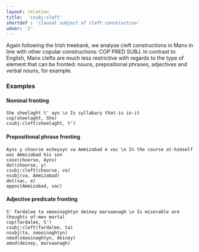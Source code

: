 ```yaml
---
layout: relation
title:  'csubj:cleft'
shortdef : 'clausal subject of cleft construction'
udver: '2'
---
```


Again following the Irish treebank, we analyse cleft constructions
in Manx in line with other copular constructions: COP PRED SUBJ.
In contrast to English, Manx clefts are much less restrictive with regards to the type of element that can be fronted: nouns, prepositional phrases, adjectives and verbal nouns, for example.

### Examples

#### Nominal fronting ####

~~~ sdparse
She sheelaght t' ayn \n Is syllabary that-is in-it
cop(sheelaght, She)
csubj:cleft(sheelaght, t')
~~~

#### Prepositional phrase fronting ####

~~~ sdparse
Ayns y choorse echeysyn va Ammizabad e vac \n In the course at-himself was Ammizabad his son
case(choorse, Ayns)
det(choorse, y)
csubj:cleft(choorse, va)
nsubj(va, Ammizabad)
det(vac, e)
appos(Ammizabad, vac)
~~~

#### Adjective predicate fronting ####

~~~ sdparse
S' fardalee ta smooinaghtyn deiney marvaanagh \n Is miserable are thoughts of-men mortal
cop(fardalee, S')
csubj:cleft(fardalee, ta)
nsubj(ta, smooinaghtyn)
nmod(smooinaghtyn, deiney)
amod(deiney, marvaanagh)
~~~
